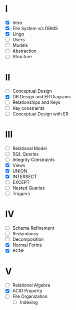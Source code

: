 # I
- [x] Intro
- [x] File System v/s DBMS
- [x] Lingo
- [ ] Users
- [ ] Models
- [ ] Abstraction
- [ ] Structure

# II
- [ ] Conceptual Design
- [x] DB Design and ER Diagrams
- [ ] Relationships and Keys
- [ ] Key constraints
- [ ] Conceptual Design with ER

# III
- [ ] Relational Model
- [ ] SQL Queries
- [ ] Integrity Constraints
- [x] Views
- [x] UNION
- [x] INTERSECT
- [ ] EXCEPT
- [ ] Nested Queries
- [ ] Triggers

# IV
- [ ] Schema Refinement
- [ ] Redundancy
- [ ] Decomposition
- [x] Normal Forms
- [x] BCNF

# V
- [ ] Relational Algebra
- [x] ACID Property
- [ ] File Organization
	- [ ] Indexing